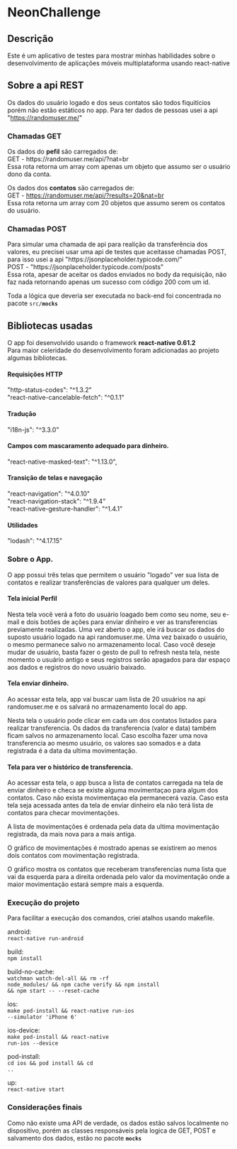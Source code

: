 # NeonChallenge

<h2>Descrição</h2>

Este é um aplicativo de testes para mostrar minhas habilidades sobre o desenvolvimento de aplicações móveis multiplataforma usando react-native

<h2>Sobre a api REST</h2>

Os dados do usuário logado e dos seus contatos são todos fiquitícios porém não estão estáticos no app. 
Para ter dados de pessoas usei a api "https://randomuser.me/"

<h3>Chamadas GET</h3>
Os dados do <b>pefil</b> são carregados de:<br>
GET - https://randomuser.me/api/?nat=br<br>
Essa rota retorna um array com apenas um objeto que assumo ser o usuário dono da conta. <br>


Os dados dos <b>contatos</b> são carregados de:<br>
GET - https://randomuser.me/api/?results=20&nat=br<br>
Essa rota retorna um array com 20 objetos que assumo serem os contatos do usuário.<br>

<h3>Chamadas POST</h3>
Para simular uma chamada de api para realição da transferência dos valores, eu precisei usar uma api de testes que aceitasse chamadas POST, para isso usei a api "https://jsonplaceholder.typicode.com/"<br>
POST - "https://jsonplaceholder.typicode.com/posts" <br>
Essa rota, apesar de aceitar os dados enviados no body da requisição, não faz nada retornando apenas um sucesso com código 200 com um id.

Toda a lógica que deveria ser executada no back-end foi concentrada no pacote <code>src/__mocks__</code>

<h2>Bibliotecas usadas</h2>

O app foi desenvolvido usando o framework <b>react-native 0.61.2</b></br>
Para maior celeridade do desenvolvimento foram adicionadas ao projeto algumas bibliotecas.

<h4>Requisições HTTP</h4>
"http-status-codes": "^1.3.2"<br>
"react-native-cancelable-fetch": "^0.1.1"

<h4>Tradução</h4>
"i18n-js": "^3.3.0"

<h4>Campos com mascaramento adequado para dinheiro.</h4>
"react-native-masked-text": "^1.13.0",

<h4>Transição de telas e navegação</h4>
"react-navigation": "^4.0.10"<br>
"react-navigation-stack": "^1.9.4"<br> 
"react-native-gesture-handler": "^1.4.1"<br>

<h4>Utilidades</h4>
"lodash": "^4.17.15"

<h3>Sobre o App.</h3>

O app possui três telas que permitem o usuário "logado" ver sua lista de contatos e realizar transferências de valores para qualquer um deles.

<h4>Tela inicial Perfil</h4>

Nesta tela você verá a foto do usuário loagado bem como seu nome, seu e-mail e dois botões de ações para enviar dinheiro e ver as transferencias previamente realizadas.
Uma vez aberto o app, ele irá buscar os dados do suposto usuário logado na api randomuser.me. Uma vez baixado o usuário, o mesmo permanece salvo no armazenamento local. Caso você deseje mudar de usuário, basta fazer o gesto de pull to refresh nesta tela, neste momento o usuário antigo e seus registros serão apagados para dar espaço aos dados e registros do novo usuário baixado.

<h4>Tela enviar dinheiro.</h4>

Ao acessar esta tela, app vai buscar uam lista de 20 usuários na api randomuser.me e os salvará no armazenamento local do app.

Nesta tela o usuário pode clicar em cada um dos contatos listados para realizar transferencia. Os dados da transferencia (valor e data) também ficam salvos no armazenamento local. Caso escolha fazer uma nova transferencia ao mesmo usuário, os valores sao somados e a data registrada é a data da ultima movimentação.

<h4>Tela para ver o histórico de transferencia.</h4>

Ao acessar esta tela, o app busca a lista de contatos carregada na tela de enviar dinheiro e checa se existe alguma movimentaçao para algum dos contatos. Caso não exista movimentaçao ela permanecerá vazia. Caso esta tela seja acessada antes da tela de enviar dinheiro ela não terá lista de contatos para checar movimentações.

A lista de movimentações é ordenada pela data da ultima movimentação registrada, da mais nova para a mais antiga. 

O gráfico de movimentações é mostrado apenas se existirem ao menos dois contatos com movimentação registrada.

O gráfico mostra os contatos que receberam transferencias numa lista que vai da esquerda para a direita ordenada pelo valor da movimentação onde a maior movimentação estará sempre mais a esquerda.

<h3>Execução do projeto</h3>

Para facilitar a execução dos comandos, criei atalhos usando makefile.

android:</br>
<code>react-native run-android</code>

build:</br>
<code>npm install</code>

build-no-cache:</br>
<code>watchman watch-del-all && rm -rf node_modules/ && npm cache verify && npm install && npm start -- --reset-cache</code>

ios:</br>
<code>make pod-install && react-native run-ios --simulator 'iPhone 6'</code>

ios-device:</br>
<code>make pod-install && react-native run-ios --device</code>

pod-install:</br>
<code>cd ios && pod install && cd ..</code>

up:</br>
<code>react-native start</code>

<h3>Considerações finais</h3>

Como não existe uma API de verdade, os dados estão salvos localmente no dispositivo, porém as classes responsáveis pela logica de GET, POST e salvamento dos dados, estão no pacote <code>__mocks__</code>




